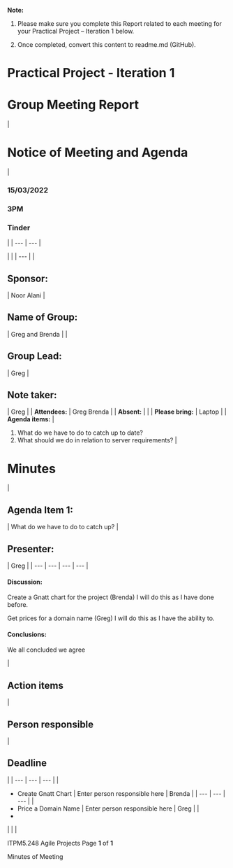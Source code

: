 **Note:**

1. Please make sure you complete this Report related to each meeting for your Practical Project – Iteration 1 below.

2. Once completed, convert this content to readme.md (GitHub).

# **Practical Project - Iteration 1**

# Group Meeting Report

|


# **Notice of Meeting and Agenda**
 |
### 15/03/2022

### 3PM

### Tinder
 |
| --- | --- |

|
 |
| --- |
|
## Sponsor:
 | Noor Alani |
## Name of Group:
 | Greg and Brenda |
|
## Group Lead:
 | Greg |
## Note taker:
 | Greg |
| **Attendees:** | Greg Brenda |
| **Absent:** |
 |
| **Please bring:** | Laptop |
| **Agenda items:** |
1. What do we have to do to catch up to date?
2. What should we do in relation to server requirements?
 |

# Minutes

|
## Agenda Item 1:
 | What do we have to do to catch up? |
## Presenter:
 | Greg |
| --- | --- | --- | --- |

#### Discussion:

Create a Gnatt chart for the project (Brenda) I will do this as I have done before.

Get prices for a domain name (Greg) I will do this as I have the ability to.

#### Conclusions:

We all concluded we agree

|
## Action items
 |
## Person responsible
 |
## Deadline
 |
| --- | --- | --- |
|
- Create Gnatt Chart
 | Enter person responsible here | Brenda |
| --- | --- | --- |
|
- Price a Domain Name
 | Enter person responsible here | Greg |
|
-
 |
 |
 |

ITPM5.248 Agile Projects Page **1** of **1**

Minutes of Meeting